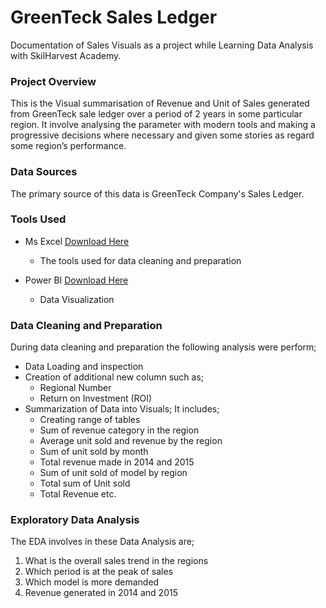 # GreenTeck Sales Ledger
Documentation of Sales Visuals as a project while Learning Data Analysis with SkilHarvest Academy.

### Project Overview
This is the Visual summarisation of Revenue and Unit of Sales generated from GreenTeck sale ledger over a period of 2 years in some particular region. It involve analysing the parameter with modern tools and making a progressive decisions where necessary and given some stories as regard some region’s performance.

### Data Sources
The primary source of this data is GreenTeck Company's Sales Ledger.

### Tools Used
- Ms Excel [Download Here](http://www.microsoft.com)
  - The tools used for data cleaning and preparation
 
- Power BI [Download Here](https://www.microsoft.com/en-us/download/details.aspx?id=58494)
  - Data Visualization

### Data Cleaning and Preparation
During data cleaning and preparation the following analysis were perform;
- Data Loading and inspection
- Creation of additional new column such as;
  - Regional Number
  - Return on Investment (ROI)
- Summarization of Data into Visuals; It includes;
  - Creating range of tables
  - Sum of revenue category in the region
  - Average unit sold and revenue by the region
  - Sum of unit sold by month
  - Total revenue made in 2014 and 2015
  - Sum of unit sold of model by region
  - Total sum of Unit sold
  - Total Revenue etc.

### Exploratory Data Analysis 
The EDA involves in these Data Analysis are;
1. What is the overall sales trend in the regions 
2. Which period is at the peak of sales
3. Which model is more demanded
4. Revenue generated in 2014 and 2015



